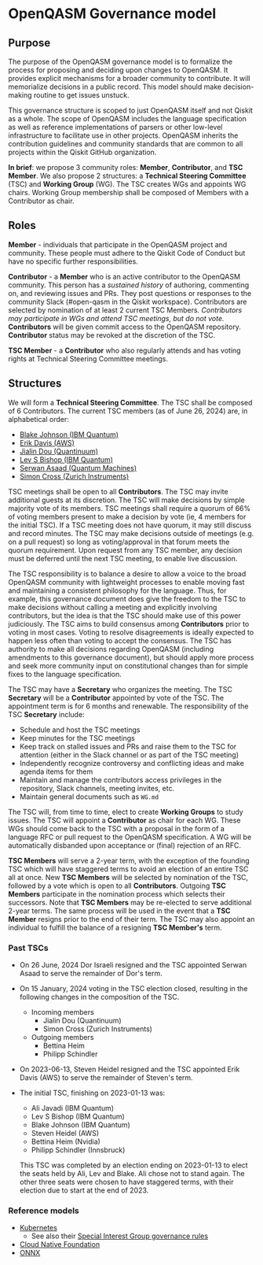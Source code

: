 # OpenQASM Governance model

## Purpose

The purpose of the OpenQASM governance model is to formalize the process for proposing and deciding upon changes to OpenQASM. It provides explicit mechanisms for a broader community to contribute. It will memorialize decisions in a public record. This model should make decision-making routine to get issues unstuck.

This governance structure is scoped to just OpenQASM itself and not Qiskit as a whole. The scope of OpenQASM includes the language specification as well as reference implementations of parsers or other low-level infrastructure to facilitate use in other projects. OpenQASM inherits the contribution guidelines and community standards that are common to all projects within the Qiskit GitHub organization.

**In brief**: we propose 3 community roles: **Member**, **Contributor**, and **TSC Member**. We also propose 2 structures: a **Technical Steering Committee** (TSC) and **Working Group** (WG). The TSC creates WGs and appoints WG chairs. Working Group membership shall be composed of Members with a Contributor as chair.

## Roles

**Member** - individuals that participate in the OpenQASM project and community. These people must adhere to the Qiskit Code of Conduct but have no specific further responsibilities.

**Contributor** - a **Member** who is an active contributor to the OpenQASM community. This person has a *sustained history* of authoring, commenting on, and reviewing issues and PRs. They post questions or responses to the community Slack (#open-qasm in the Qiskit workspace). Contributors are selected by nomination of at least 2 current TSC Members. *Contributors may participate in WGs and attend TSC meetings, but do not vote.* **Contributors** will be given commit access to the OpenQASM repository. **Contributor** status may be revoked at the discretion of the TSC.

**TSC Member** - a **Contributor** who also regularly attends and has voting rights at Technical Steering Committee meetings.

## Structures

We will form a **Technical Steering Committee**. The TSC shall be composed of 6 Contributors.
The current TSC members (as of June 26, 2024) are, in alphabetical order:

* [Blake Johnson (IBM Quantum)](./tsc_statements_of_intent.md#blake-johnson-ibm-quantum)
* [Erik Davis (AWS)](./tsc_statements_of_intent.md#erik-davis-aws)
* [Jialin Dou (Quantinuum)](./tsc_statements_of_intent.md#jialin-dou-quantinuum)
* [Lev S Bishop (IBM Quantum)](./tsc_statements_of_intent.md#lev-bishop-ibm-quantum)
* [Serwan Asaad (Quantum Machines)](./tsc_statements_of_intent.md#serwan-asaad-quantum-machines)
* [Simon Cross (Zurich Instruments)](./tsc_statements_of_intent.md#simon-cross-zurich-instruments)

TSC meetings shall be open to all **Contributors**. The TSC may invite additional guests at its discretion. The TSC will make decisions by simple majority vote of its members. TSC meetings shall require a quorum of 66% of voting members present to make a decision by vote (ie, 4 members for the initial TSC). If a TSC meeting does not have quorum, it may still discuss and record minutes. The TSC may make decisions outside of meetings (e.g. on a pull request) so long as voting/approval in that forum meets the quorum requirement. Upon request from any TSC member, any decision must be deferred until the next TSC meeting, to enable live discussion.

The TSC responsibility is to balance a desire to allow a voice to the broad OpenQASM community with lightweight processes to enable moving fast and maintaining a consistent philosophy for the language. Thus, for example, this governance document does give the freedom to the TSC to make decisions without calling a meeting and explicitly involving contributors, but the idea is that the TSC should make use of this power judiciously. The TSC aims to build consensus among **Contributors** prior to voting in most cases. Voting to resolve disagreements is ideally expected to happen less often than voting to accept the consensus. The TSC has authority to make all decisions regarding OpenQASM (including amendments to this governance document), but should apply more process and seek more community input on constitutional changes than for simple fixes to the language specification.

The TSC may have a **Secretary**  who organizes the meeting. The TSC **Secretary** will be a **Contributor** appointed by vote of the TSC. The appointment term is for 6 months and renewable.
The responsibility of the TSC **Secretary** include:

* Schedule and host the TSC meetings
* Keep minutes for the TSC meetings
* Keep track on stalled issues and PRs and raise them to the TSC for attention (either in the Slack channel or as part of the TSC meeting)
* Independently recognize controversy and conflicting ideas and make agenda items for them
* Maintain and manage the contributors access privileges in the repository, Slack channels, meeting invites, etc.
* Maintain general documents such as `WG.md`

The TSC will, from time to time, elect to create **Working Groups** to study issues. The TSC will appoint a **Contributor** as chair for each WG. These WGs should come back to the TSC with a proposal in the form of a language RFC or pull request to the OpenQASM specification. A WG will be automatically disbanded upon acceptance or (final) rejection of an RFC.

**TSC Members** will serve a 2-year term, with the exception of the founding TSC which will have staggered terms to avoid an election of an entire TSC all at once. New **TSC Members** will be selected by nomination of the TSC, followed by a vote which is open to all **Contributors**. Outgoing **TSC Members** participate in the nomination process which selects their successors. Note that **TSC Members** may be re-elected to serve additional 2-year terms. The same process will be used in the event that a **TSC Member** resigns prior to the end of their term. The TSC may also appoint an individual to fulfill the balance of a resigning **TSC Member's** term.


### Past TSCs

* On 26 June, 2024 Dor Israeli resigned and the TSC appointed Serwan Asaad to serve the remainder of Dor's term.

* On 15 January, 2024 voting in the TSC election closed, resulting in the following changes in the composition of the TSC.
    * Incoming members
        * Jialin Dou (Quantinuum)
        * Simon Cross (Zurich Instruments)
    * Outgoing members
        * Bettina Heim
        * Philipp Schindler

* On 2023-06-13, Steven Heidel resigned and the TSC appointed Erik Davis (AWS) to serve the remainder of Steven's term.

* The initial TSC, finishing on 2023-01-13 was:

  - Ali Javadi (IBM Quantum)
  - Lev S Bishop (IBM Quantum)
  - Blake Johnson (IBM Quantum)
  - Steven Heidel (AWS)
  - Bettina Heim (Nvidia)
  - Philipp Schindler (Innsbruck)

  This TSC was completed by an election ending on 2023-01-13 to elect the seats held by Ali, Lev and Blake.  Ali chose not to stand again.  The other three seats were chosen to have staggered terms, with their election due to start at the end of 2023.


### Reference models

* [Kubernetes](https://github.com/kubernetes/community/blob/master/governance.md)
    - See also their [Special Interest Group governance rules](https://github.com/kubernetes/community/blob/master/committee-steering/governance/sig-governance.md)
* [Cloud Native Foundation](https://github.com/cncf/foundation/blob/master/charter.md)
* [ONNX](https://github.com/onnx/onnx/tree/master/community)
